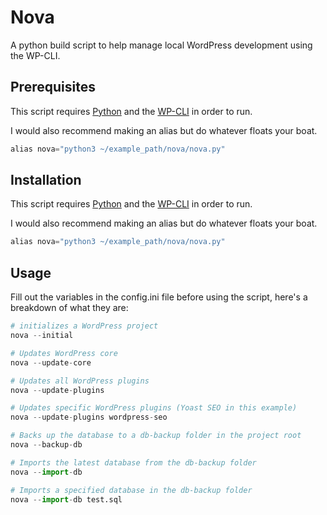 # Nova

A python build script to help manage local WordPress development using the WP-CLI.

## Prerequisites

This script requires [Python](https://www.python.org/downloads/) and the [WP-CLI](https://wp-cli.org/) in order to run.

I would also recommend making an alias but do whatever floats your boat.

```python
alias nova="python3 ~/example_path/nova/nova.py"
```

## Installation

This script requires [Python](https://www.python.org/downloads/) and the [WP-CLI](https://wp-cli.org/) in order to run.

I would also recommend making an alias but do whatever floats your boat.

```python
alias nova="python3 ~/example_path/nova/nova.py"
```

## Usage

Fill out the variables in the config.ini file before using the script, here's a breakdown of what they are:

```python
# initializes a WordPress project
nova --initial

# Updates WordPress core
nova --update-core

# Updates all WordPress plugins
nova --update-plugins

# Updates specific WordPress plugins (Yoast SEO in this example)
nova --update-plugins wordpress-seo

# Backs up the database to a db-backup folder in the project root
nova --backup-db

# Imports the latest database from the db-backup folder
nova --import-db

# Imports a specified database in the db-backup folder
nova --import-db test.sql
```
